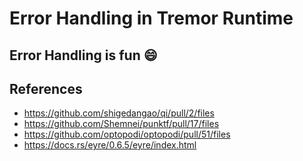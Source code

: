 # Error Handling in Tremor Runtime

## Error Handling is fun :smile:

## References

* https://github.com/shigedangao/qi/pull/2/files
* https://github.com/Shemnei/punktf/pull/17/files
* https://github.com/optopodi/optopodi/pull/51/files
* https://docs.rs/eyre/0.6.5/eyre/index.html
